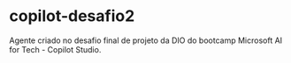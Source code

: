 # copilot-desafio2
Agente criado no desafio final de projeto da DIO do bootcamp Microsoft AI for Tech - Copilot Studio.

